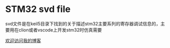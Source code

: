 # STM32 svd file

svd文件是在keil5目录下找到的关于描述stm32主要系列的寄存器调试信息的，主要用在clion或者vscode上开发stm32时仿真需要

[欢迎访问我的博客](https://www.cnblogs.com/sparkle-now)
